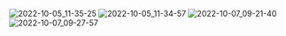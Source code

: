 ![2022-10-05_11-35-25](https://user-images.githubusercontent.com/97594123/194017673-398c8303-2b3d-4496-86a2-1e34c6f2ba7b.png)
![2022-10-05_11-34-57](https://user-images.githubusercontent.com/97594123/194017680-250fd098-e444-4e2a-a90d-5522032f7bf1.png)
![2022-10-07_09-21-40](https://user-images.githubusercontent.com/97594123/194481186-148ae6d7-f7b2-4e5e-9ad0-ad11c199457c.png)
![2022-10-07_09-27-57](https://user-images.githubusercontent.com/97594123/194482116-bcf69624-65c8-4e67-9ad1-b129f119ec0f.png)
